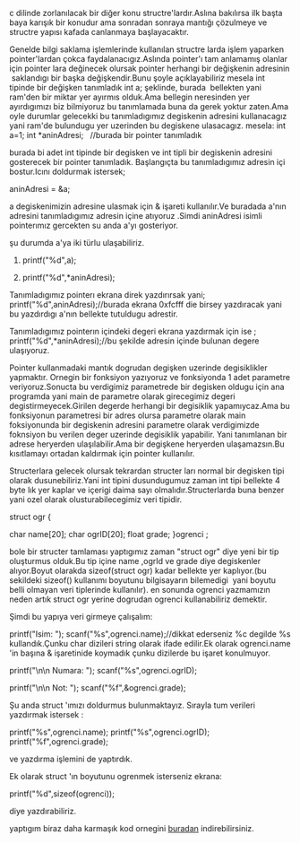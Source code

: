 c dilinde zorlanılacak bir diğer konu structre'lardır.Aslına bakılırsa ilk başta baya karışık bir konudur ama sonradan sonraya mantığı çözulmeye ve structre yapısı kafada canlanmaya başlayacaktır.

Genelde bilgi saklama işlemlerinde kullanılan structre larda işlem yaparken pointer'lardan çokca faydalanacıgız.Aslında pointer'ı tam anlamamış olanlar için pointer lara değinecek olursak pointer herhangi bir değişkenin adresinin  saklandıgı bir başka değişkendir.Bunu şoyle açıklayabiliriz mesela int tipinde bir değişken tanımladık
int a;
şeklinde, burada  bellekten yani ram'den bir miktar yer ayırmıs olduk.Ama bellegin neresinden yer ayırdıgımızı biz bilmiyoruz bu tanımlamada buna da gerek yoktur zaten.Ama oyle durumlar gelecekki bu tanımladıgımız degiskenin adresini kullanacagız yani ram'de bulundugu yer uzerinden bu degiskene ulasacagız.
mesela:
int a=1;
int *aninAdresi;   //burada bir pointer tanımladık

burada bi adet int tipinde bir degisken ve int tipli bir degiskenin adresini gosterecek bir pointer tanımladık.
Başlangıçta bu tanımladıgımız adresin içi bostur.Icını doldurmak istersek;

aninAdresi = &amp;a;

a degiskenimizin adresine ulasmak için &amp; işareti kullanılır.Ve buradada a'nın adresini tanımladıgımız adresin içine atıyoruz .Simdi aninAdresi isimli pointerımız gercekten su anda a'yı gosteriyor.

şu durumda a'ya iki türlu ulaşabiliriz.

1) printf("%d",a);

2) printf("%d",*aninAdresi);

Tanımladıgımız pointerı ekrana direk yazdırırsak yani;
printf("%d",aninAdresi);//burada ekrana 0xfcfff die birsey yazdıracak yani bu yazdırdıgı a'nın bellekte tutuldugu adrestir.

Tanımladıgımız pointerın içindeki degeri ekrana yazdırmak için ise ;
printf("%d",*aninAdresi);//bu şekilde adresin içinde bulunan degere ulaşıyoruz.

Pointer kullanmadaki mantık dogrudan degişken uzerinde degisiklikler yapmaktır.
Ornegin bir fonksiyon yazıyoruz ve fonksiyonda 1 adet parametre veriyoruz.Sonucta bu verdigimiz parametrede bir degisken oldugu için ana programda yani main de parametre olarak girecegimiz degeri degistirmeyecek.Girilen degerde herhangi bir degisiklik yapamıycaz.Ama
bu fonksiyonun parametresi bir adres olursa parametre olarak main foksiyonunda bir degiskenin adresini parametre olarak verdigimizde foknsiyon bu verilen deger uzerinde degisiklik yapabilir. Yani tanımlanan bir adrese heryerden ulaşılabilir.Ama bir degişkene heryerden ulaşamazsın.Bu kısıtlamayı ortadan kaldırmak için pointer kullanılır.

Structerlara gelecek olursak tekrardan structer ları normal bir degisken tipi olarak dusunebiliriz.Yani int tipini dusundugumuz zaman int tipi bellekte 4 byte lık yer kaplar ve içerigi daima sayı olmalıdır.Structerlarda buna benzer yani ozel olarak olusturabilecegimiz veri tipidir.

struct ogr {

char name[20];
char ogrID[20];
float grade;
}ogrenci ;

bole bir structer tamlaması yaptıgımız zaman "struct ogr" diye yeni bir tip oluşturmus olduk.Bu tip içine name ,ogrId ve grade diye degiskenler alıyor.Boyut olarakda sizeof(struct ogr) kadar bellekte yer kaplıyor.(bu sekildeki sizeof() kullanımı boyutunu bilgisayarın bilemedigi  yani boyutu belli olmayan veri tiplerinde kullanılır).
en sonunda ogrenci yazmamızın neden artık struct ogr yerine dogrudan ogrenci kullanabiliriz demektir.

Şimdi bu yapıya veri girmeye çalışalım:

printf("Isim: ");
scanf("%s",ogrenci.name);//dikkat ederseniz %c degilde %s kullandık.Çunku char dizileri string olarak ifade edilir.Ek olarak ogrenci.name 'in başına &amp; işaretinide koymadık çunku dizilerde bu işaret konulmuyor.

printf("\n\n Numara: ");
scanf("%s",ogrenci.ogrID);

printf("\n\n Not: ");
scanf("%f",&amp;ogrenci.grade);

Şu anda struct 'ımızı doldurmus bulunmaktayız.
Sırayla tum verileri yazdırmak istersek :

printf("%s",ogrenci.name);
printf("%s",ogrenci.ogrID);
printf("%f",ogrenci.grade);

ve yazdırma işlemini de yaptırdık.

Ek olarak struct 'ın boyutunu ogrenmek isterseniz ekrana:

printf("%d",sizeof(ogrenci));

diye yazdırabiliriz.

yaptıgım biraz daha karmaşık kod ornegini <a href="http://www.onurkaraduman.com/wp-content/uploads/bugracim.rar">buradan</a> indirebilirsiniz.

&nbsp;